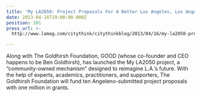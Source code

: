 ```yaml
---
title: 'My LA2050: Project Proposals For A Better Los Angeles, Los Angeles Magazine'
date: 2013-04-16T19:00:00.000Z
position: 101
press_url: >-
  http://www.lamag.com/citythink/citythinkblog/2013/04/16/my-la2050-project-proposals-for-a-better-los-angeles

---
```




Along with The Goldhirsh Foundation, GOOD (whose co-founder and CEO happens to be Ben Goldhirsh), has launched the My LA2050 project, a “community-owned mechanism” designed to reimagine L.A.’s future. With the help of experts, academics, practitioners, and supporters, The Goldhirsh Foundation will fund ten Angeleno-submitted project proposals with one million in grants.

